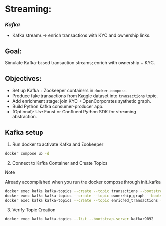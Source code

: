 # Streaming:
### _Kafka_
* Kafka streams → enrich transactions with KYC and ownership links.

## Goal:
Simulate Kafka-based transaction streams; enrich with ownership + KYC.

## Objectives:
* Set up Kafka + Zookeeper containers in `docker-compose`.
* Produce fake transactions from Kaggle dataset into `transactions` topic.
* Add enrichment stage: join KYC + OpenCorporates synthetic graph.
* Build Python Kafka consumer-producer app.
* (Optional): Use Faust or Confluent Python SDK for streaming abstraction.

## Kafka setup

1. Run docker to activate Kafka and Zookeeper
```bash
docker compose up -d
```

2. Connect to Kafka Container and Create Topics
> [!NOTE]
> Already accomplished when you run the docker compose through init_kafka
```bash
docker exec kafka kafka-topics --create --topic transactions --bootstrap-server kafka:9092 --replication-factor 1 --partitions 1
docker exec kafka kafka-topics --create --topic ownership_graph --bootstrap-server kafka:9092 --replication-factor 1 --partitions 1
docker exec kafka kafka-topics --create --topic enriched_transactions --bootstrap-server kafka:9092 --replication-factor 1 --partitions 1
```

3. Verify Topic Creation
```bash
docker exec kafka kafka-topics --list --bootstrap-server kafka:9092
```